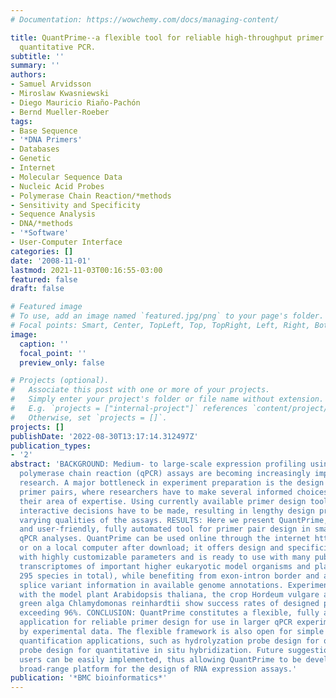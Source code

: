```yaml
---
# Documentation: https://wowchemy.com/docs/managing-content/

title: QuantPrime--a flexible tool for reliable high-throughput primer design for
  quantitative PCR.
subtitle: ''
summary: ''
authors:
- Samuel Arvidsson
- Miroslaw Kwasniewski
- Diego Mauricio Riaño-Pachón
- Bernd Mueller-Roeber
tags:
- Base Sequence
- '*DNA Primers'
- Databases
- Genetic
- Internet
- Molecular Sequence Data
- Nucleic Acid Probes
- Polymerase Chain Reaction/*methods
- Sensitivity and Specificity
- Sequence Analysis
- DNA/*methods
- '*Software'
- User-Computer Interface
categories: []
date: '2008-11-01'
lastmod: 2021-11-03T00:16:55-03:00
featured: false
draft: false

# Featured image
# To use, add an image named `featured.jpg/png` to your page's folder.
# Focal points: Smart, Center, TopLeft, Top, TopRight, Left, Right, BottomLeft, Bottom, BottomRight.
image:
  caption: ''
  focal_point: ''
  preview_only: false

# Projects (optional).
#   Associate this post with one or more of your projects.
#   Simply enter your project's folder or file name without extension.
#   E.g. `projects = ["internal-project"]` references `content/project/deep-learning/index.md`.
#   Otherwise, set `projects = []`.
projects: []
publishDate: '2022-08-30T13:17:14.312497Z'
publication_types:
- '2'
abstract: 'BACKGROUND: Medium- to large-scale expression profiling using quantitative
  polymerase chain reaction (qPCR) assays are becoming increasingly important in genomics
  research. A major bottleneck in experiment preparation is the design of specific
  primer pairs, where researchers have to make several informed choices, often outside
  their area of expertise. Using currently available primer design tools, several
  interactive decisions have to be made, resulting in lengthy design processes with
  varying qualities of the assays. RESULTS: Here we present QuantPrime, an intuitive
  and user-friendly, fully automated tool for primer pair design in small- to large-scale
  qPCR analyses. QuantPrime can be used online through the internet http://www.quantprime.de/
  or on a local computer after download; it offers design and specificity checking
  with highly customizable parameters and is ready to use with many publicly available
  transcriptomes of important higher eukaryotic model organisms and plant crops (currently
  295 species in total), while benefiting from exon-intron border and alternative
  splice variant information in available genome annotations. Experimental results
  with the model plant Arabidopsis thaliana, the crop Hordeum vulgare and the model
  green alga Chlamydomonas reinhardtii show success rates of designed primer pairs
  exceeding 96%. CONCLUSION: QuantPrime constitutes a flexible, fully automated web
  application for reliable primer design for use in larger qPCR experiments, as proven
  by experimental data. The flexible framework is also open for simple use in other
  quantification applications, such as hydrolyzation probe design for qPCR and oligonucleotide
  probe design for quantitative in situ hybridization. Future suggestions made by
  users can be easily implemented, thus allowing QuantPrime to be developed into a
  broad-range platform for the design of RNA expression assays.'
publication: '*BMC bioinformatics*'
---
```

